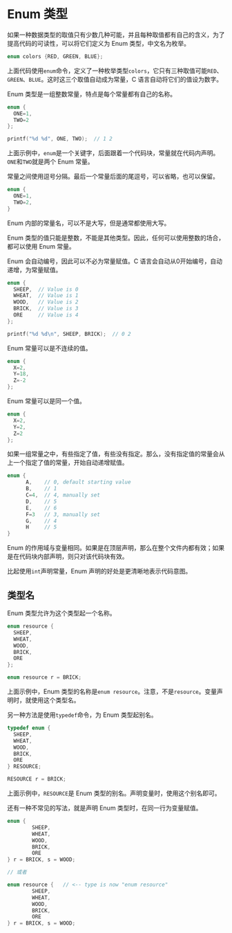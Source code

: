 # Enum 类型

如果一种数据类型的取值只有少数几种可能，并且每种取值都有自己的含义，为了提高代码的可读性，可以将它们定义为 Enum 类型，中文名为枚举。

```c
enum colors {RED, GREEN, BLUE};
```

上面代码使用`enum`命令，定义了一种枚举类型`colors`，它只有三种取值可能`RED`、`GREEN`、`BLUE`。这时这三个取值自动成为常量，C 语言自动将它们的值设为数字。

Enum 类型是一组整数常量，特点是每个常量都有自己的名称。

```c
enum {
  ONE=1,
  TWO=2
};

printf("%d %d", ONE, TWO);  // 1 2
```

上面示例中，`enum`是一个关键字，后面跟着一个代码块，常量就在代码内声明。`ONE`和`TWO`就是两个 Enum 常量。

常量之间使用逗号分隔。最后一个常量后面的尾逗号，可以省略，也可以保留。

```c
enum {
  ONE=1,
  TWO=2,
}
```

Enum 内部的常量名，可以不是大写，但是通常都使用大写。

Enum 类型的值只能是整数，不能是其他类型。因此，任何可以使用整数的场合，都可以使用 Enum 常量。

Enum 会自动编号，因此可以不必为常量赋值。C 语言会自动从0开始编号，自动递增，为常量赋值。

```c
enum {
  SHEEP,  // Value is 0
  WHEAT,  // Value is 1
  WOOD,   // Value is 2
  BRICK,  // Value is 3
  ORE     // Value is 4
};

printf("%d %d\n", SHEEP, BRICK);  // 0 2
```

Enum 常量可以是不连续的值。

```c
enum {
  X=2,
  Y=18,
  Z=-2
};
```

Enum 常量可以是同一个值。

```c
enum {
  X=2,
  Y=2,
  Z=2
};
```

如果一组常量之中，有些指定了值，有些没有指定。那么，没有指定值的常量会从上一个指定了值的常量，开始自动递增赋值。

```c
enum {
      A,    // 0, default starting value
      B,    // 1
      C=4,  // 4, manually set
      D,    // 5
      E,    // 6
      F=3   // 3, manually set
      G,    // 4
      H     // 5
}
```

Enum 的作用域与变量相同。如果是在顶层声明，那么在整个文件内都有效；如果是在代码块内部声明，则只对该代码块有效。

比起使用`int`声明常量，Enum 声明的好处是更清晰地表示代码意图。

## 类型名

Enum 类型允许为这个类型起一个名称。

```c
enum resource {
  SHEEP,
  WHEAT,
  WOOD,
  BRICK,
  ORE
};

enum resource r = BRICK;
```

上面示例中，Enum 类型的名称是`enum resource`。注意，不是`resource`。变量声明时，就使用这个类型名。

另一种方法是使用`typedef`命令，为 Enum 类型起别名。

```c
typedef enum {
  SHEEP,
  WHEAT,
  WOOD,
  BRICK,
  ORE
} RESOURCE;

RESOURCE r = BRICK;
```

上面示例中，`RESOURCE`是 Enum 类型的别名。声明变量时，使用这个别名即可。

还有一种不常见的写法，就是声明 Enum 类型时，在同一行为变量赋值。

```c
enum {
        SHEEP,
        WHEAT,
        WOOD,
        BRICK,
        ORE
} r = BRICK, s = WOOD;

// 或者

enum resource {   // <-- type is now "enum resource"
        SHEEP,
        WHEAT,
        WOOD,
        BRICK,
        ORE
} r = BRICK, s = WOOD;
```
